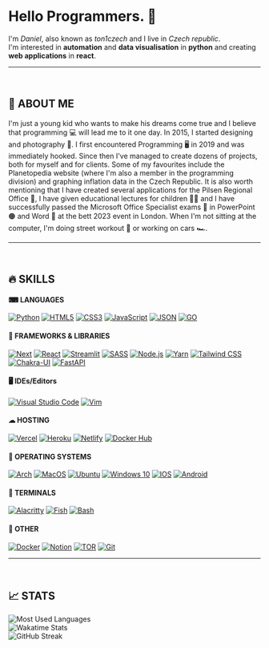 # **Hello Programmers.** 🙏

I'm _Daniel_, also known as _ton1czech_ and I live in _Czech republic_.  
I'm interested in **automation** and **data visualisation** in **python** and creating **web applications** in **react**.

---

<br />

## 💭 **ABOUT ME**

I'm just a young kid who wants to make his dreams come true and I believe that programming 💻 will lead me to it one day. In 2015, I started designing and photography 📸. I first encountered Programming 🖥️ in 2019 and was immediately hooked. Since then I've managed to create dozens of projects, both for myself and for clients. Some of my favourites include the Planetopedia website (where I'm also a member in the programming division) and graphing inflation data in the Czech Republic. It is also worth mentioning that I have created several applications for the Pilsen Regional Office 👔, I have given educational lectures for children 🧑‍🏫 and I have successfully passed the Microsoft Office Specialist exams 📖 in PowerPoint 🟠 and Word 🔵 at the bett 2023 event in London. When I'm not sitting at the computer, I'm doing street workout 💪 or working on cars 🏎️.

---

<br />

## 🔥 **SKILLS**

#### ⌨ **LANGUAGES**

[<img alt="Python" src="https://img.shields.io/badge/python-%2314354C.svg?style=for-the-badge&logo=python&logoColor=white"/>](https://python.org/)
[<img alt="HTML5" src="https://img.shields.io/badge/html5-%23E34F26.svg?style=for-the-badge&logo=html5&logoColor=white"/>](https://html.com/)
[<img alt="CSS3" src="https://img.shields.io/badge/css3-%231572B6.svg?style=for-the-badge&logo=css3&logoColor=white"/>](https://w3schools.com/Css/)
[<img alt="JavaScript" src="https://img.shields.io/badge/javascript-%23323330.svg?style=for-the-badge&logo=javascript&logoColor=%23F7DF1E"/>](https://javascript.com/)
[<img alt="JSON" src="https://img.shields.io/badge/json-5E5C5C?style=for-the-badge&logo=json&logoColor=white"/>](https://www.json.org/json-en.html)
[<img alt="GO" src="https://img.shields.io/badge/go-00A4CD?style=for-the-badge&logo=go&logoColor=white" />](https://go.dev/)

<div style="margin: 0 0 15px 0"></div>

#### 💎 **FRAMEWORKS & LIBRARIES**

[<img alt="Next" src="https://img.shields.io/badge/Next-black?style=for-the-badge&logo=next.js&logoColor=white" />](https://nextjs.org/)
[<img alt="React" src="https://img.shields.io/badge/react-%2320232a.svg?style=for-the-badge&logo=react&logoColor=%2361DAFB"/>](https://reactjs.org/)
[<img alt="Streamlit" src="https://img.shields.io/badge/streamlit-FF5D5D?style=for-the-badge&logo=streamlit&logoColor=white">](https://https://streamlit.io/)
[<img alt="SASS" src="https://img.shields.io/badge/SASS-hotpink.svg?style=for-the-badge&logo=SASS&logoColor=white"/>](https://sass-lang.com/)
[<img alt="Node.js" src="https://img.shields.io/badge/Node.js-339933?style=for-the-badge&logo=nodedotjs&logoColor=white"/>](https://nodejs.org/)
[<img alt="Yarn" src="https://img.shields.io/badge/Yarn-2C8EBB?style=for-the-badge&logo=yarn&logoColor=white"/>](https://yarnpkg.com/)
[<img alt="Tailwind CSS" src="https://img.shields.io/badge/Tailwind_CSS-38B2AC?style=for-the-badge&logo=tailwind-css&logoColor=white"/>](https://tailwindcss.com/)
[<img alt="Chakra-UI" src="https://img.shields.io/badge/Chakra--UI-319795?style=for-the-badge&logo=chakra-ui&logoColor=white"/>](https://chakra-ui.com/)
[<img alt="FastAPI" src="https://img.shields.io/badge/fastapi-109989?style=for-the-badge&logo=FASTAPI&logoColor=white"/>](https://fastapi.tiangolo.com/)

<div style="margin: 0 0 15px 0"></div>

#### 🖥️ IDEs/Editors

[<img alt="Visual Studio Code" src="https://img.shields.io/badge/Visual_Studio_Code-0078d7.svg?style=for-the-badge&logo=visual-studio-code&logoColor=white"/>](https://code.visualstudio.com/)
[<img alt="Vim" src="https://img.shields.io/badge/VIM-%2311AB00.svg?style=for-the-badge&logo=vim&logoColor=white"/>](https://vim.org/)

<div style="margin: 0 0 15px 0"></div>

#### ☁ **HOSTING**

[<img alt="Vercel" src="https://img.shields.io/badge/vercel-%23000000.svg?style=for-the-badge&logo=vercel&logoColor=white" />](https://vercel.com)
[<img alt="Heroku" src="https://img.shields.io/badge/heroku-%23430098.svg?style=for-the-badge&logo=heroku&logoColor=white"/>](https://heroku.com)
[<img alt="Netlify" src="https://img.shields.io/badge/netlify-%233BACBC.svg?style=for-the-badge&logo=netlify&logoColor=white"/>](https://netlify.com)
[<img alt="Docker Hub" src="https://img.shields.io/badge/docker hub-%23ffffff.svg?style=for-the-badge&logo=docker&logoColor=0db7ed"/>](https://hub.docker.com/)

<div style="margin: 0 0 15px 0"></div>

#### 🔵 **OPERATING SYSTEMS**

[<img alt="Arch" src="https://img.shields.io/badge/Arch-1793D1?style=for-the-badge&logo=arch-linux&logoColor=white" />](https://archlinux.org/)
[<img alt="MacOS" src="https://img.shields.io/badge/MacOS-000000?style=for-the-badge&logo=macos&logoColor=white">](https://apple.com/macos/)
[<img alt="Ubuntu" src="https://img.shields.io/badge/Ubuntu-E95420?style=for-the-badge&logo=ubuntu&logoColor=white" />](https://ubuntu.com/)
[<img alt="Windows 10" src="https://img.shields.io/badge/Windows_10-0078D6?style=for-the-badge&logo=windows&logoColor=white" />](https://microsoft.com/software-download/windows10ISO)
[<img alt="IOS" src="https://img.shields.io/badge/iOS-000000?style=for-the-badge&logo=ios&logoColor=white">](https://apple.com/ios/)
[<img alt="Android" src="https://img.shields.io/badge/Android-3DDC84?style=for-the-badge&logo=android&logoColor=white" />](https://android.com/)

<div style="margin: 0 0 15px 0"></div>

#### 📝 **TERMINALS**

[<img alt="Alacritty" src="https://img.shields.io/badge/alacritty-F46D01?style=for-the-badge&logo=alacritty&logoColor=white" />](https://alacritty.org/)
[<img alt="Fish" src="https://img.shields.io/badge/fish-4AAE46?style=for-the-badge&logo=fish&logoColor=white" />](https://fishshell.com/)
[<img alt="Bash" src="https://img.shields.io/badge/Bash-4EAA25?style=for-the-badge&logo=GNU%20Bash&logoColor=white" />](https://www.gnu.org/software/bash/)

<div style="margin: 0 0 15px 0"></div>

#### 🎈 **OTHER**

[<img alt="Docker" src="https://img.shields.io/badge/docker-%230db7ed.svg?style=for-the-badge&logo=docker&logoColor=white"/>](https://docker.com/)
[<img alt="Notion" src="https://img.shields.io/badge/Notion-%23000000.svg?style=for-the-badge&logo=notion&logoColor=white"/>](https:/notion.so/)
[<img alt="TOR" src="https://img.shields.io/badge/tor-%237E4798.svg?style=for-the-badge&logo=tor-project&logoColor=white" />](https://torproject.org/)
[<img alt="Git" src="https://img.shields.io/badge/git-%23F05033.svg?style=for-the-badge&logo=git&logoColor=white" />](https://git-scm.com/)

---

<br />

## 📈 **STATS**

![Most Used Languages](https://github-readme-stats.vercel.app/api/top-langs/?username=ton1czech&bg_color=1e1e2e&text_color=bfc6de&&title_color=cba6f7&langs_count=10&layout=compact) <br />
![Wakatime Stats](https://github-readme-stats.vercel.app/api/wakatime?username=ton1czech&bg_color=1e1e2e&text_color=bfc6de&title_color=cba6f7&layout=compact) <br />
![GitHub Streak](https://github-readme-streak-stats.herokuapp.com?user=ton1czech&background=1e1e2e&stroke=bac2de&ring=cba6f7&fire=cba6f7&currStreakLabel=cba6f7&currStreakNum=cba6f7&sideLabels=bfc6de&sideNums=e1e6f7&dates=7e8496&date_format=j%20M%5B%20Y%5D)
